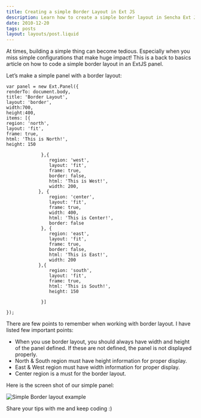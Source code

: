 ```yaml
---
title: Creating a simple Border Layout in Ext JS
description: Learn how to create a simple border layout in Sencha Ext JS
date: 2010-12-20
tags: posts
layout: layouts/post.liquid
---
```


At times, building a simple thing can become tedious. Especially when you miss simple configurations that make huge impact! This is a back to basics article on how to code a simple border layout in an ExtJS panel.

Let’s make a simple panel with a border layout:

```text/2-3
var panel = new Ext.Panel({
renderTo: document.body,
title: 'Border Layout',
layout: 'border',
width:700,
height:400,
items: [{
region: 'north',
layout: 'fit',
frame: true,
html: 'This is North!',
height: 150

             },{
                region: 'west',
                layout: 'fit',
                frame: true,
                border: false,
                html: 'This is West!',
                width: 200,
            }, {
                region: 'center',
                layout: 'fit',
                frame: true,
                width: 400,
                html: 'This is Center!',
                border: false
             }, {
                region: 'east',
                layout: 'fit',
                frame: true,
                border: false,
                html: 'This is East!',
                width: 200
            },{
                region: 'south',
                layout: 'fit',
                frame: true,
                html: 'This is South!',
                height: 150

             }]

});
```

There are few points to remember when working with border layout. I have listed few important points:

- When you use border layout, you should always have width and height of the panel defined. If these are not defined, the panel is not displayed properly.
- North & South region must have height information for proper display.
- East & West region must have width information for proper display.
- Center region is a must for the border layout.

Here is the screen shot of our simple panel:

<img class="img-responsive image-center thumbnail" src="/images/extjs/borderlayout.png" alt="Simple Border layout example" />

Share your tips with me and keep coding :)
